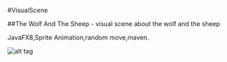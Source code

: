 #VisualScene

##The Wolf And The Sheep - visual scene about the wolf and the sheep

JavaFX8,Sprite Animation,random move,maven.

![alt tag](https://github.com/Skevary/VisualScene/blob/master/src/main/resources/screenshot/Screenshot_1.jpg)
